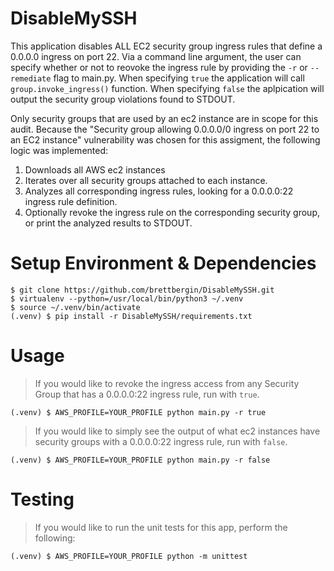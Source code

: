 # DisableMySSH
This application disables ALL EC2 security group ingress rules that define a 0.0.0.0 ingress on port 22. Via a command line argument, the user can specify whether or not to reovoke the ingress rule by providing the `-r` or `--remediate` flag to main.py. When specifying `true` the application will call `group.invoke_ingress()` function. When specifying `false` the aplpication will output the security group violations found to STDOUT.

Only security groups that are used by an ec2 instance are in scope for this audit. Because the "Security group allowing 0.0.0.0/0 ingress on port 22 to an EC2 instance" vulnerability was chosen for this assigment, the following logic was implemented:

1. Downloads all AWS ec2 instances
2. Iterates over all security groups attached to each instance.
3. Analyzes all corresponding ingress rules, looking for a 0.0.0.0:22 ingress rule definition.
4. Optionally revoke the ingress rule on the corresponding security group, or print the analyzed results to STDOUT.

# Setup Environment & Dependencies
```
$ git clone https://github.com/brettbergin/DisableMySSH.git
$ virtualenv --python=/usr/local/bin/python3 ~/.venv
$ source ~/.venv/bin/activate
(.venv) $ pip install -r DisableMySSH/requirements.txt
```

# Usage
>If you would like to revoke the ingress access from any Security Group that has a 0.0.0.0:22 ingress rule, run with `true`.
```
(.venv) $ AWS_PROFILE=YOUR_PROFILE python main.py -r true
```

>If you would like to simply see the output of what ec2 instances have security groups with a 0.0.0.0:22 ingress rule, run with `false`.
```
(.venv) $ AWS_PROFILE=YOUR_PROFILE python main.py -r false
```

# Testing
>If you would like to run the unit tests for this app, perform the following:
```
(.venv) $ AWS_PROFILE=YOUR_PROFILE python -m unittest
```